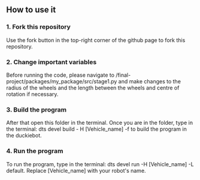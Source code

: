 ## How to use it

### 1. Fork this repository

Use the fork button in the top-right corner of the github page to fork this repository.


### 2. Change important variables

Before running the code, please navigate to /final-project/packages/my_package/src/stage1.py and make changes to the radius of the wheels and the length between the wheels and centre of rotation if necessary.


### 3. Build the program

After that open this folder in the terminal. Once you are in the folder, type in the terminal: dts devel build - H [Vehicle_name] -f to build the program in the duckiebot.


### 4. Run the program

To run the program, type in the terminal: dts devel run -H [Vehicle_name] -L default. Replace [Vehicle_name] with your robot's name.
